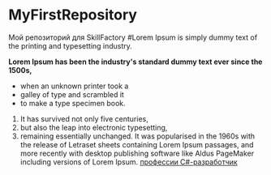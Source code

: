 # MyFirstRepository
Мой репозиторий для SkillFactory
#Lorem Ipsum is simply dummy text of the printing and typesetting industry. 

**Lorem Ipsum has been the industry's standard dummy text ever since the 1500s,**

* when an unknown printer took a
* galley of type and scrambled it
* to make a type specimen book. 
1. It has survived not only five centuries, 
2. but also the leap into electronic typesetting,
3. remaining essentially unchanged.
  It was popularised in the 1960s with the release of Letraset sheets containing Lorem Ipsum passages, and more recently with desktop publishing software like Aldus PageMaker including versions of Lorem Ipsum.
[профессии C#-разработчик](https://skillfactory.ru/csharp)
